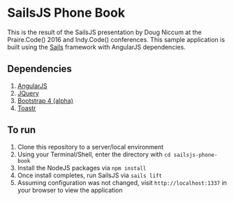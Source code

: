 # SailsJS Phone Book

This is the result of the SailsJS presentation by Doug Niccum at the Praire.Code() 2016 and Indy.Code() conferences. This sample application is built using the [Sails](http://sailsjs.org) framework with AngularJS dependencies.

## Dependencies

1. [AngularJS](https://angularjs.org/)
2. [JQuery](https://jquery.com/)
2. [Bootstrap 4 (alpha)](https://v4-alpha.getbootstrap.com/)
3. [Toastr](http://codeseven.github.io/toastr/)

## To run

1. Clone this repository to a server/local environment
2. Using your Terminal/Shell, enter the directory with `cd sailsjs-phone-book`
3. Install the NodeJS packages via `npm install`
4. Once install completes, run SailsJS via `sails lift`
5. Assuming configuration was not changed, visit `http://localhost:1337` in your browser to view the application
